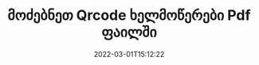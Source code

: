 ---
############################# Static ############################
layout: "auto-gen-signature"
date: 2022-03-01T15:12:22
draft: false
operation: Search
signaturetype: Qrcode
fileformat: Pdf
productName: .NET
lang: ka
productCode: net
otherformats: pdf doc docx docm dot dotm dotx odt ott rtf xls xlsx xlsm xlsb csv ods ots xltx xltm ppt pptx pps ppsx odp otp potx potm pptm ppsm png jpg bmp gif tiff svg webp wmf
breadcrumb: Search Qrcode signatures at Pdf with C#

############################# Head ############################
head_title: "მოძებნეთ Qrcode ხელმოწერები Pdf ფაილში C#"
head_description: "გამოიყენეთ .NET Qrcode ხელმოწერების მოსაძიებლად Pdf ფაილებში კოდის რამდენიმე ხაზის გამოყენებით."

############################# Header ############################
title: "მოძებნეთ Qrcode ხელმოწერები Pdf ფაილში"
description: ".NET მშობლიური API საშუალებას გაძლევთ მოძებნოთ Qrcode ხელმოწერები უკვე ხელმოწერილ Pdf ფაილებში. განახორციელეთ ელექტრონული ხელმოწერის გაფართოებული ძიება თქვენს Pdf დოკუმენტებში კოდის რამდენიმე ხაზის გამოყენებით."
bg_image: "https://cms.admin.containerize.com/templates/aspose/App_Themes/V3/images/bg/header1.png"
bg_overlay: false
button:
    enable: true

############################# SubMenu ############################
submenu:
    enable: true

    left:
        img_alt: "GroupDocs.Signature for .NET"
        image: "https://cms.admin.containerize.com/templates/groupdocs/images/product-logos/90x90-noborder/groupdocsature-net.png"
        product: "GroupDocs.Signature"
        platform: ".NET"



############################# About ############################
about:
    enable: true
    title: "GroupDocs.Signature for .NET API-ს შესახებ"
    content: |
        [GroupDocs.Signature for .NET](https://products.groupdocs.com/signature/net/) უზრუნველყოფს .NET API-ს დოკუმენტების დასამუშავებლად ხელმოწერის სხვადასხვა ტიპების გამოყენებით, როგორიცაა ტექსტები, სურათები, ციფრული სერთიფიკატები, შტრიხკოდები, QR-კოდები, შტამპები ან მეტამონაცემები. მომხმარებლებს შეუძლიათ დაამატონ, წაშალონ, განაახლონ, გადაამოწმონ ან მოძებნონ ელექტრონული ხელმოწერები PDF ფაილებში, MS Word დოკუმენტებში, MS Excel სამუშაო წიგნებში, MS PowerPoint პრეზენტაციებში, Adobe Photoshop ფაილებში და გამოსახულების სხვადასხვა ფორმატში, საჭიროების შემთხვევაში ხელმოწერების თვისებების მორგების დამატებითი მხარდაჭერით.
    

############################# Steps ############################
steps:
    enable: true
    title_left: "როგორ მოძებნოთ Qrcode ხელმოწერები Pdf-ში"
    content_left: |
        [GroupDocs.Signature for .NET](https://products.groupdocs.com/signature/net/) აადვილებს .NET დეველოპერებს აპლიკაციებიდან ფაილებში Qrcode ხელმოწერების ძიებას რამდენიმე მარტივი ნაბიჯის განხორციელებით.
        
        * შექმენით Signature კლასის ახალი ეგზემპლარი და გადაიტანეთ წყარო დოკუმენტის გზა კონსტრუქტორის პარამეტრად.
        * შექმენით SearchOptions ობიექტი თქვენი მოთხოვნების შესაბამისად და მიუთითეთ ძიების ვარიანტები.
        * გამოიძახეთ Signature კლასის ინსტანციის ძიების მეთოდი და გადასცეთ მას SearchOptions.
        * დაამუშავეთ ძიების შედეგები თქვენი მოთხოვნების შესაბამისად.

    title_right: "სისტემის მოთხოვნები"
    content_right: |
        GroupDocs.Signature for .NET მხარდაჭერილია ყველა ძირითად პლატფორმაზე და ოპერაციულ სისტემაზე. ქვემოთ მოცემული კოდის შესრულებამდე, დარწმუნდით, რომ თქვენს სისტემაში დაინსტალირებული გაქვთ შემდეგი წინაპირობები.

        * ოპერაციული სისტემები: Microsoft Windows, Linux, MacOS
        * განვითარების გარემო: Microsoft Visual Studio, Xamarin, MonoDevelop
        * Frameworks: .NET Framework, .NET Standard, .NET Core, Mono
        * ჩამოტვირთეთ GroupDocs.Signature for .NET-ის უახლესი ვერსია [Nuget]-დან (https://www.nuget.org/packages/groupdocs.signature)
         
    code: |
        ```csharp    
                
        // Set up input Pdf file
        string filePath = "input.pdf";

        // Instantiate Signature for input file
        using (GroupDocs.Signature.Signature signature = new GroupDocs.Signature.Signature(filePath))
        {
                //Create search options
                QrCodeSearchOptions options = new QrCodeSearchOptions()
                {
                    // specify special pages to search on 
                    AllPages = false,
                    // single page number
                    PageNumber = 1,
                    // set up text match type
                    MatchType = TextMatchType.Contains,
                    // specify text pattern to search
                    Text = "Text signature",
                    // return  Qrcode images for processing
                    ReturnContent = true,
                    // set up type of returned  Qrcode images
                    ReturnContentType = FileType.PNG
                };

                // search for Qrcode signatures in Pdf document
                List<QrCodeSignature> signatures = signature.Search<QrCodeSignature>(options);

                // process signatures which were found                
                foreach (QrCodeSignature item in signatures)
                {
                    //...
                }
        }

        ```

############################# Demos ############################
demos:
    enable: true
    title: "მოძებნეთ Qrcode ელექტრონული ხელმოწერების ცოცხალი დემო"
    content: |
       მოძებნეთ დოკუმენტი Pdf ფაილების სხვადასხვა ელექტრონული ხელმოწერებისთვის ახლავე, ეწვიეთ [GroupDocs.Signature App](https://products.groupdocs.app/signature/family) ვებსაიტს.

        
############################# More Formats ############################
more_formats:
    enable: true
    title: "მოძებნეთ სხვა Qrcode ხელმოწერები C#-ის გამოყენებით"
    content: |
        "ელექტრონული ხელმოწერების ძიება სხვადასხვა დოკუმენტში. იპოვეთ ხელმოწერები ფაილის ერთ-ერთი პოპულარული ფორმატიდან, როგორც ეს ნაჩვენებია ქვემოთ."
    format: 
           
       
back_to_top:
    enable: true
---